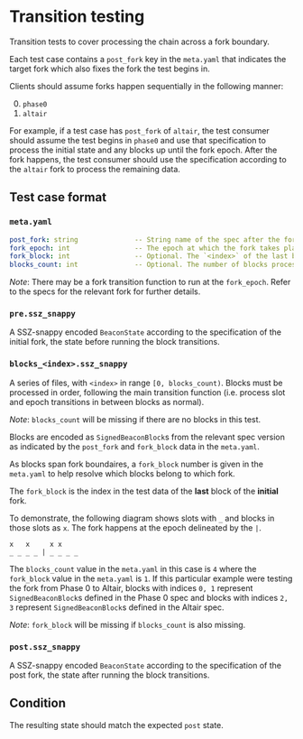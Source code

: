 # Transition testing

Transition tests to cover processing the chain across a fork boundary.

Each test case contains a `post_fork` key in the `meta.yaml` that indicates the target fork which also fixes the fork the test begins in.

Clients should assume forks happen sequentially in the following manner:

0. `phase0`
1. `altair`

For example, if a test case has `post_fork` of `altair`, the test consumer should assume the test begins in `phase0` and use that specification to process the initial state and any blocks up until the fork epoch. After the fork happens, the test consumer should use the specification according to the `altair` fork to process the remaining data.

## Test case format

### `meta.yaml`

```yaml
post_fork: string              -- String name of the spec after the fork.
fork_epoch: int                -- The epoch at which the fork takes place.
fork_block: int                -- Optional. The `<index>` of the last block on the initial fork.
blocks_count: int              -- Optional. The number of blocks processed in this test.
```

*Note*: There may be a fork transition function to run at the `fork_epoch`.
Refer to the specs for the relevant fork for further details.

### `pre.ssz_snappy`

A SSZ-snappy encoded `BeaconState` according to the specification of
the initial fork, the state before running the block transitions.

### `blocks_<index>.ssz_snappy`

A series of files, with `<index>` in range `[0, blocks_count)`.
Blocks must be processed in order, following the main transition function
(i.e. process slot and epoch transitions in between blocks as normal).

*Note*: `blocks_count` will be missing if there are no blocks in this test.

Blocks are encoded as `SignedBeaconBlock`s from the relevant spec version
as indicated by the `post_fork` and `fork_block` data in the `meta.yaml`.

As blocks span fork boundaires, a `fork_block` number is given in
the `meta.yaml` to help resolve which blocks belong to which fork.

The `fork_block` is the index in the test data of the **last** block
of the **initial** fork.

To demonstrate, the following diagram shows slots with `_` and blocks
in those slots as `x`. The fork happens at the epoch delineated by the `|`.

```
x   x     x x
_ _ _ _ | _ _ _ _
```

The `blocks_count` value in the `meta.yaml` in this case is `4` where the
`fork_block` value in the `meta.yaml` is `1`. If this particular example were
testing the fork from Phase 0 to Altair, blocks with indices `0, 1` represent
`SignedBeaconBlock`s defined in the Phase 0 spec and blocks with indices `2, 3`
represent `SignedBeaconBlock`s defined in the Altair spec.

*Note*: `fork_block` will be missing if `blocks_count` is also missing.

### `post.ssz_snappy`

A SSZ-snappy encoded `BeaconState` according to the specification of
the post fork, the state after running the block transitions.

## Condition

The resulting state should match the expected `post` state.
